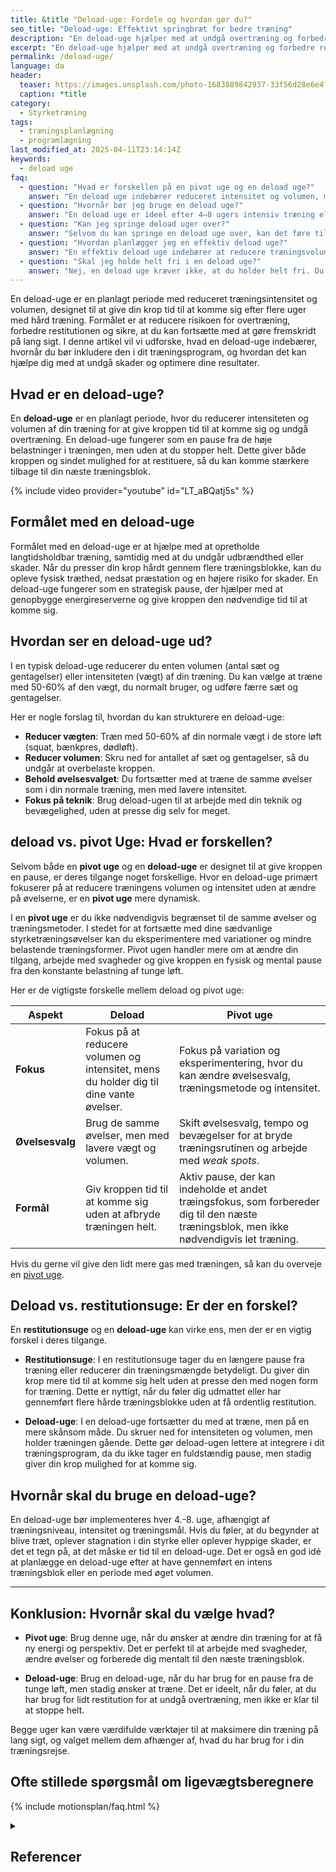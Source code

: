 ```yaml
---
title: &title "Deload-uge: Fordele og hvordan gør du?"
seo_title: "Deload-uge: Effektivt springbræt for bedre træning"
description: "En deload-uge hjælper med at undgå overtræning og forbedre restitutionen. Læs hvordan du planlægger en effektiv deload-uge for bedre træningsresultater."
excerpt: "En deload-uge hjælper med at undgå overtræning og forbedre restitutionen. Læs hvordan du planlægger en effektiv deload-uge for bedre træningsresultater."
permalink: /deload-uge/
language: da
header:
  teaser: https://images.unsplash.com/photo-1683889842937-33f56d28e6e4?ixlib=rb-4.0.3&ixid=M3wxMjA3fDB8MHxwaG90by1wYWdlfHx8fGVufDB8fHx8fA%3D%3D&auto=format&fit=crop&h=300&w=400&q=10
  caption: *title
category:
  - Styrketræning
tags:
  - træningsplanlægning
  - programlægning
last_modified_at: 2025-04-11T23:14:14Z
keywords:
  - deload uge
faq:
  - question: "Hvad er forskellen på en pivot uge og en deload uge?"
    answer: "En deload uge indebærer reduceret intensitet og volumen, men du fortsætter med de samme øvelser. En pivot uge inkluderer ændringer i øvelsesvalg, tempo og bevægebane for at skabe fysisk og mental variation."
  - question: "Hvornår bør jeg bruge en deload uge?"
    answer: "En deload uge er ideel efter 4–8 ugers intensiv træning eller når du føler dig træt, overbelastet eller står over for stagnation. Den er en vigtig del af periodisering og hjælper med at undgå overtræning."
  - question: "Kan jeg springe deload uger over?"
    answer: "Selvom du kan springe en deload uge over, kan det føre til overtræning, skader og manglende fremgang. Deload uger er nødvendige for at give kroppen tid til at restituere og bevare træningsmotivation."
  - question: "Hvordan planlægger jeg en effektiv deload uge?"
    answer: "En effektiv deload uge indebærer at reducere træningsvolumen og intensitet, samtidig med at du fastholder øvelserne. Fokuser på teknik og mobilitet, og undgå at presse dig selv til maksimal ydeevne."
  - question: "Skal jeg holde helt fri i en deload uge?"
    answer: "Nej, en deload uge kræver ikke, at du holder helt fri. Du kan træne, men med betydeligt lettere vægte og færre sæt og reps. Fokusér på restitution og at give din krop tid til at komme sig."
---
```


En deload-uge er en planlagt periode med reduceret træningsintensitet og volumen, designet til at give din krop tid til at komme sig efter flere uger med hård træning. Formålet er at reducere risikoen for overtræning, forbedre restitutionen og sikre, at du kan fortsætte med at gøre fremskridt på lang sigt. I denne artikel vil vi udforske, hvad en deload-uge indebærer, hvornår du bør inkludere den i dit træningsprogram, og hvordan det kan hjælpe dig med at undgå skader og optimere dine resultater.

## Hvad er en deload-uge?

En **deload-uge** er en planlagt periode, hvor du reducerer intensiteten og volumen af din træning for at give kroppen tid til at komme sig og undgå overtræning. En deload-uge fungerer som en pause fra de høje belastninger i træningen, men uden at du stopper helt. Dette giver både kroppen og sindet mulighed for at restituere, så du kan komme stærkere tilbage til din næste træningsblok.

{% include video provider="youtube" id="LT_aBQatj5s" %}

## Formålet med en deload-uge

Formålet med en deload-uge er at hjælpe med at opretholde langtidsholdbar træning, samtidig med at du undgår udbrændthed eller skader. Når du presser din krop hårdt gennem flere træningsblokke, kan du opleve fysisk træthed, nedsat præstation og en højere risiko for skader. En deload-uge fungerer som en strategisk pause, der hjælper med at genopbygge energireserverne og give kroppen den nødvendige tid til at komme sig.

## Hvordan ser en deload-uge ud?

I en typisk deload-uge reducerer du enten volumen (antal sæt og gentagelser) eller intensiteten (vægt) af din træning. Du kan vælge at træne med 50-60% af den vægt, du normalt bruger, og udføre færre sæt og gentagelser. 

Her er nogle forslag til, hvordan du kan strukturere en deload-uge:

- **Reducer vægten**: Træn med 50-60% af din normale vægt i de store løft (squat, bænkpres, dødløft).
- **Reducer volumen**: Skru ned for antallet af sæt og gentagelser, så du undgår at overbelaste kroppen.
- **Behold øvelsesvalget**: Du fortsætter med at træne de samme øvelser som i din normale træning, men med lavere intensitet.
- **Fokus på teknik**: Brug deload-ugen til at arbejde med din teknik og bevægelighed, uden at presse dig selv for meget.

## deload vs. pivot Uge: Hvad er forskellen?

Selvom både en **pivot uge** og en **deload-uge** er designet til at give kroppen en pause, er deres tilgange noget forskellige. Hvor en deload-uge primært fokuserer på at reducere træningens volumen og intensitet uden at ændre på øvelserne, er en **pivot uge** mere dynamisk.

I en **pivot uge** er du ikke nødvendigvis begrænset til de samme øvelser og træningsmetoder. I stedet for at fortsætte med dine sædvanlige styrketræningsøvelser kan du eksperimentere med variationer og mindre belastende træningsformer. Pivot ugen handler mere om at ændre din tilgang, arbejde med svagheder og give kroppen en fysisk og mental pause fra den konstante belastning af tunge løft.

Her er de vigtigste forskelle mellem deload og pivot uge:

| **Aspekt**      | **Deload**                                                                                  | **Pivot uge**                                                                                         |
|-----------------|---------------------------------------------------------------------------------------------|------------------------------------------------------------------------------------------------------|
| **Fokus**       | Fokus på at reducere volumen og intensitet, mens du holder dig til dine vante øvelser.     | Fokus på variation og eksperimentering, hvor du kan ændre øvelsesvalg, træningsmetode og intensitet.  |
| **Øvelsesvalg** | Brug de samme øvelser, men med lavere vægt og volumen.                                      | Skift øvelsesvalg, tempo og bevægelser for at bryde træningsrutinen og arbejde med _weak spots_.                                |
| **Formål**      | Giv kroppen tid til at komme sig uden at afbryde træningen helt.                            | Aktiv pause, der kan indeholde et andet træingsfokus, som forbereder dig til den næste træningsblok, men ikke nødvendigvis let træning. |

Hvis du gerne vil give den lidt mere gas med træningen, så kan du overveje en [pivot uge](/pivot-uge/).

## Deload vs. restitutionsuge: Er der en forskel?

En **restitutionsuge** og en **deload-uge** kan virke ens, men der er en vigtig forskel i deres tilgange.

- **Restitutionsuge**: I en restitutionsuge tager du en længere pause fra træning eller reducerer din træningsmængde betydeligt. Du giver din krop mere tid til at komme sig helt uden at presse den med nogen form for træning. Dette er nyttigt, når du føler dig udmattet eller har gennemført flere hårde træningsblokke uden at få ordentlig restitution.
  
- **Deload-uge**: I en deload-uge fortsætter du med at træne, men på en mere skånsom måde. Du skruer ned for intensiteten og volumen, men holder træningen gående. Dette gør deload-ugen lettere at integrere i dit træningsprogram, da du ikke tager en fuldstændig pause, men stadig giver din krop mulighed for at komme sig.

## Hvornår skal du bruge en deload-uge?

En deload-uge bør implementeres hver 4.-8. uge, afhængigt af træningsniveau, intensitet og træningsmål. Hvis du føler, at du begynder at blive træt, oplever stagnation i din styrke eller oplever hyppige skader, er det et tegn på, at det måske er tid til en deload-uge. Det er også en god idé at planlægge en deload-uge efter at have gennemført en intens træningsblok eller en periode med øget volumen.

---

## Konklusion: Hvornår skal du vælge hvad?

- **Pivot uge**: Brug denne uge, når du ønsker at ændre din træning for at få ny energi og perspektiv. Det er perfekt til at arbejde med svagheder, ændre øvelser og forberede dig mentalt til den næste træningsblok.
  
- **Deload-uge**: Brug en deload-uge, når du har brug for en pause fra de tunge løft, men stadig ønsker at træne. Det er ideelt, når du føler, at du har brug for lidt restitution for at undgå overtræning, men ikke er klar til at stoppe helt.

Begge uger kan være værdifulde værktøjer til at maksimere din træning på lang sigt, og valget mellem dem afhænger af, hvad du har brug for i din træningsrejse.

## Ofte stillede spørgsmål om ligevægtsberegnere

{% include motionsplan/faq.html %}

<details markdown="1" class="references">
  <summary><h2 id="references">Referencer</h2></summary>

- Frankenfield, David C. 2013. “Bias and Accuracy of Resting Metabolic Rate Equations in Non-Obese and Obese Adults”. Clinical Nutrition (Edinburgh, Scotland) 32 (6): 976–82. <https://doi.org/10.1016/j.clnu.2013.03.022>.
- Gerrior, Shirley, WenYen Juan, og Basiotis Peter. 2006. “An Easy Approach to Calculating Estimated Energy Requirements”. Preventing Chronic Disease 3 (4). <https://www.ncbi.nlm.nih.gov/pmc/articles/PMC1784117/>.
- Henry, C. J. K. 2005. “Basal Metabolic Rate Studies in Humans: Measurement and Development of New Equations”. Public Health Nutrition 8 (7A): 1133–52. <https://doi.org/10.1079/phn2005801>.
- Jagim, Andrew R., Clayton L. Camic, Jacob Kisiolek, Joel Luedke, Jacob Erickson, Margaret T. Jones, og Jonathan M. Oliver. 2018. “Accuracy of Resting Metabolic Rate Prediction Equations in Athletes”. Journal of Strength and Conditioning Research 32 (7): 1875–81. <https://doi.org/10.1519/JSC.0000000000002111>.
- McMurray, Robert G., Jesus Soares, Carl J. Caspersen, og Thomas McCurdy. 2014. “Examining Variations of Resting Metabolic Rate of Adults: A Public Health Perspective”. Medicine and science in sports and exercise 46 (7): 1352–58. <https://doi.org/10.1249/MSS.0000000000000232>.
- Sabounchi, Nasim S., Hazhir Rahmandad, og Alice Ammerman. 2013. “Best Fitting Prediction Equations for Basal Metabolic Rate: Informing Obesity Interventions in Diverse Populations”. International journal of obesity (2005) 37 (10): 1364–70. <https://doi.org/10.1038/ijo.2012.218>.
- Schofield, W. N. 1985. “Predicting Basal Metabolic Rate, New Standards and Review of Previous Work”. Human Nutrition. Clinical Nutrition 39 Suppl 1: 5–41.
- Tinsley, Grant M., Austin J. Graybeal, og M. Lane Moore. 2019. “Resting Metabolic Rate in Muscular Physique Athletes: Validity of Existing Methods and Development of New Prediction Equations”. Applied Physiology, Nutrition, and Metabolism = Physiologie Appliquee, Nutrition Et Metabolisme 44 (4): 397–406. <https://doi.org/10.1139/apnm-2018-0412>.
- Waterlow, John C., Nevin S. Scrimshaw, og Beat Schürch. 1996. “Energy and Protein requirements, Proceedings of an IDECG workshop”. Eur J Clin Nutr 50 (februar): 1–197. <https://archive.unu.edu/unupress/food2/UID01E/UID01E00.HTM>.
- Westerterp, Klaas R. 2013. “Physical activity and physical activity induced energy expenditure in humans: measurement, determinants, and effects”. Frontiers in Physiology 4 (april). <https://doi.org/10.3389/fphys.2013.00090>.
</details>

